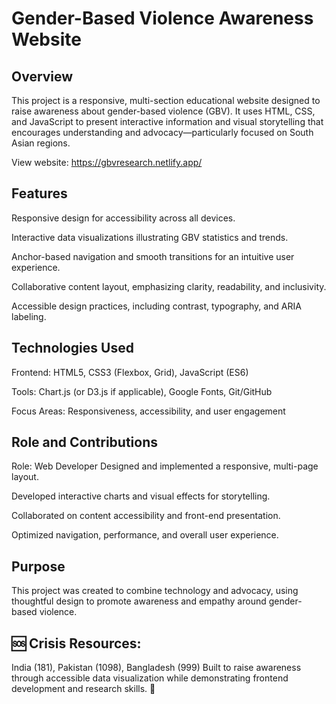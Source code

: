 # **Gender-Based Violence Awareness Website**

## **Overview**

This project is a responsive, multi-section educational website designed to raise awareness about gender-based violence (GBV). It uses HTML, CSS, and JavaScript to present interactive information and visual storytelling that encourages understanding and advocacy—particularly focused on South Asian regions.

View website: https://gbvresearch.netlify.app/

## **Features**

Responsive design for accessibility across all devices.


Interactive data visualizations illustrating GBV statistics and trends.


Anchor-based navigation and smooth transitions for an intuitive user experience.


Collaborative content layout, emphasizing clarity, readability, and inclusivity.


Accessible design practices, including contrast, typography, and ARIA labeling.



## **Technologies Used**

Frontend: HTML5, CSS3 (Flexbox, Grid), JavaScript (ES6)


Tools: Chart.js (or D3.js if applicable), Google Fonts, Git/GitHub


Focus Areas: Responsiveness, accessibility, and user engagement


## **Role and Contributions**

Role: Web Developer
Designed and implemented a responsive, multi-page layout.


Developed interactive charts and visual effects for storytelling.


Collaborated on content accessibility and front-end presentation.


Optimized navigation, performance, and overall user experience.

## **Purpose**
This project was created to combine technology and advocacy, using thoughtful design to promote awareness and empathy around gender-based violence.


## **🆘 Crisis Resources:**

India (181), Pakistan (1098), Bangladesh (999)
Built to raise awareness through accessible data visualization while demonstrating frontend development and research skills. 💪
